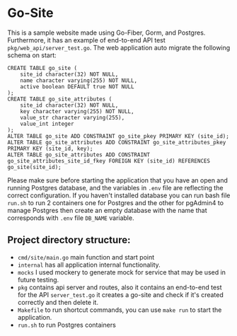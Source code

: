 # Go-Site

This is a sample website made using Go-Fiber, Gorm, and Postgres.
Furthermore, it has an example of end-to-end API test 
`pkg/web_api/server_test.go`.
The web application auto migrate the following schema on start:

```postgresql
CREATE TABLE go_site (
    site_id character(32) NOT NULL,
    name character varying(255) NOT NULL,
    active boolean DEFAULT true NOT NULL
);
CREATE TABLE go_site_attributes (
    site_id character(32) NOT NULL,
    key character varying(255) NOT NULL,
    value_str character varying(255),
    value_int integer
);
ALTER TABLE go_site ADD CONSTRAINT go_site_pkey PRIMARY KEY (site_id);
ALTER TABLE go_site_attributes ADD CONSTRAINT go_site_attributes_pkey PRIMARY KEY (site_id, key);
ALTER TABLE go_site_attributes ADD CONSTRAINT go_site_attributes_site_id_fkey FOREIGN KEY (site_id) REFERENCES go_site(site_id);
```

Please make sure before starting the application that you 
have an open and running Postgres database, and the variables
in `.env` file are reflecting the correct configuration. 
If you haven't installed database you can run bash file `run.sh` 
to run 2 containers one for Postgres and the other for pgAdmin4 
to manage Postgres then create an empty database with the name 
that corresponds with `.env` file `DB_NAME` variable.

## Project directory structure:

- `cmd/site/main.go` main function and start point
- `internal` has all application internal functionality.
- `mocks` I used mockery to generate mock for service that may
be used in future testing.
-  `pkg` contains api server and routes, also it contains
   an end-to-end test for the API `server_test.go` it creates
   a go-site and check if it's created correctly and then delete it.
- `Makefile` to run shortcut commands, you can use `make run`
to start the application.
- `run.sh` to run Postgres containers

